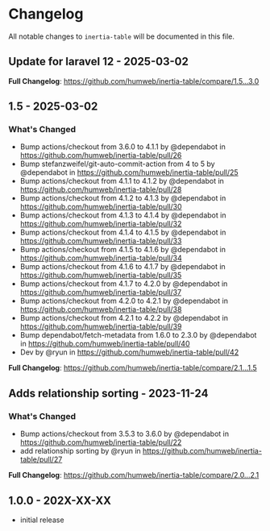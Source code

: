 # Changelog

All notable changes to `inertia-table` will be documented in this file.

## Update for laravel 12 - 2025-03-02

**Full Changelog**: https://github.com/humweb/inertia-table/compare/1.5...3.0

## 1.5 - 2025-03-02

### What's Changed

* Bump actions/checkout from 3.6.0 to 4.1.1 by @dependabot in https://github.com/humweb/inertia-table/pull/26
* Bump stefanzweifel/git-auto-commit-action from 4 to 5 by @dependabot in https://github.com/humweb/inertia-table/pull/25
* Bump actions/checkout from 4.1.1 to 4.1.2 by @dependabot in https://github.com/humweb/inertia-table/pull/28
* Bump actions/checkout from 4.1.2 to 4.1.3 by @dependabot in https://github.com/humweb/inertia-table/pull/30
* Bump actions/checkout from 4.1.3 to 4.1.4 by @dependabot in https://github.com/humweb/inertia-table/pull/32
* Bump actions/checkout from 4.1.4 to 4.1.5 by @dependabot in https://github.com/humweb/inertia-table/pull/33
* Bump actions/checkout from 4.1.5 to 4.1.6 by @dependabot in https://github.com/humweb/inertia-table/pull/34
* Bump actions/checkout from 4.1.6 to 4.1.7 by @dependabot in https://github.com/humweb/inertia-table/pull/35
* Bump actions/checkout from 4.1.7 to 4.2.0 by @dependabot in https://github.com/humweb/inertia-table/pull/37
* Bump actions/checkout from 4.2.0 to 4.2.1 by @dependabot in https://github.com/humweb/inertia-table/pull/38
* Bump actions/checkout from 4.2.1 to 4.2.2 by @dependabot in https://github.com/humweb/inertia-table/pull/39
* Bump dependabot/fetch-metadata from 1.6.0 to 2.3.0 by @dependabot in https://github.com/humweb/inertia-table/pull/40
* Dev by @ryun in https://github.com/humweb/inertia-table/pull/42

**Full Changelog**: https://github.com/humweb/inertia-table/compare/2.1...1.5

## Adds relationship sorting - 2023-11-24

### What's Changed

- Bump actions/checkout from 3.5.3 to 3.6.0 by @dependabot in https://github.com/humweb/inertia-table/pull/22
- add relationship sorting by @ryun in https://github.com/humweb/inertia-table/pull/27

**Full Changelog**: https://github.com/humweb/inertia-table/compare/2.0...2.1

## 1.0.0 - 202X-XX-XX

- initial release
